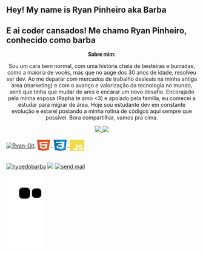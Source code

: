## Hey! My name is Ryan Pinheiro aka Barba 
## E ai coder cansados! Me chamo Ryan Pinheiro, conhecido como barba 

<div align= "center">
  <p class="aboutMe" style="font-family:'Roboto', sans-serif">
    <strong>Sobre mim:</strong>

  Sou um cara bem normal, com uma história cheia de besteiras e burradas, como a maioria de vocês, mas que no auge dos 30 anos de idade, resolveu ser dev.
  Ao me deparar com mercados de trabalho desleais na minha antiga área (marketing) e com o avanço e valorização da tecnologia no mundo, senti que tinha que mudar de ares e encarar um novo desafio.
  Encorajado pela minha esposa (Rapha te amo <3) e apoiado pela família, eu comecei a estudar para migrar de área.
  Hoje sou estudante dev em constante evolução e estarei postando a minha rotina de códigos aqui sempre que possível. 
  Bora compartilhar, vamos pra cima.
  </p>
</div>
<div align="center">
  <a href="https://github.com/RyanPinheiroBarba">
  <img height="190em" src="https://github-readme-stats.vercel.app/api?username=RyanPinheiroBarba&show_icons=true&theme=flag-india&include_all_commits=true&count_private=true"/>
  <img height="190em" src="https://github-readme-stats.vercel.app/api/top-langs/?username=RyanPinheiroBarba&layout=compact&langs_count=7&theme=flag-india"/>
</div>
<div style="display: inline_block"><br>
   <img align="center" alt="Ryan-Git" height="30" width="40" src="https://git-scm.com/images/logos/downloads/Git-Logo-1788C.png" title="Git">
   <img align="center" alt="Ryan-HTML" height="30" width="40" src="https://raw.githubusercontent.com/devicons/devicon/master/icons/html5/html5-original.svg" title="HTML5">
   <img align="center" alt="Ryan-CSS" height="30" width="40" src="https://raw.githubusercontent.com/devicons/devicon/master/icons/css3/css3-original.svg" title="CSS3">
   <img align="center" alt="Ryan-Js" height="30" width="40" src="https://raw.githubusercontent.com/devicons/devicon/master/icons/javascript/javascript-plain.svg" title="Javascript">
</div>
  
  ##
 
<div> 
  <a href="https://www.instagram.com/hypedobarba/" target="_blank"><img src="https://img.shields.io/badge/-Instagram-%23E4405F?style=for-the-badge&logo=instagram&logoColor=white" target="_blank" title="hypedobarba"></a>
  <a href="https://www.linkedin.com/in/ryan-pinheiro-2a8436223/" target="_blank" title="my linked in"><img src="https://img.shields.io/badge/-LinkedIn-%230077B5?style=for-the-badge&logo=linkedin&logoColor=white" target="_blank"></a> 
  <a href = "mailto:ryanpinheiro1991@gmail.com"><img src="https://img.shields.io/badge/-Gmail-%23333?style=for-the-badge&logo=gmail&logoColor=white" target="_blank" title="send mail"></a>
 
  ![Snake animation](https://github.com/RyanPinheiroBarba/RyanPinheiroBarba/blob/output/github-contribution-grid-snake.svg)
 
</div>
